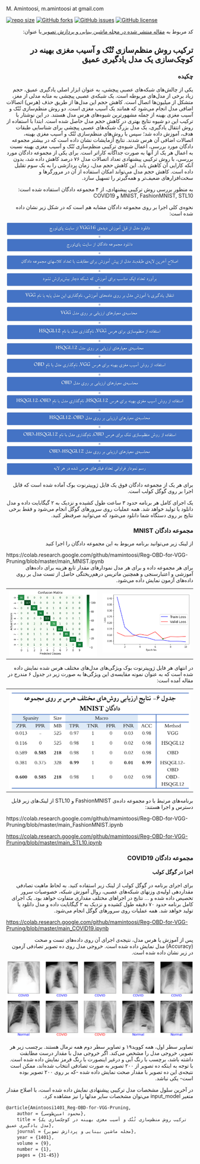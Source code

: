 M. Amintoosi, m.amintoosi at gmail.com

[![repo size](https://img.shields.io/github/repo-size/mamintoosi/Reg-OBD-for-VGG-Pruning.svg)](https://github.com/mamintoosi/Reg-OBD-for-VGG-Pruning/archive/master.zip)
 [![GitHub forks](https://img.shields.io/github/forks/mamintoosi/Reg-OBD-for-VGG-Pruning)](https://github.com/mamintoosi/Reg-OBD-for-VGG-Pruning/network)
[![GitHub issues](https://img.shields.io/github/issues/mamintoosi/Reg-OBD-for-VGG-Pruning)](https://github.com/mamintoosi/Reg-OBD-for-VGG-Pruning/issues)
[![GitHub license](https://img.shields.io/github/license/mamintoosi/Reg-OBD-for-VGG-Pruning)](https://github.com/mamintoosi/Reg-OBD-for-VGG-Pruning/blob/main/LICENSE)

<div dir="rtl">
کد مربوط به 
<a href="http://jmvip.sinaweb.net/article_136180.html">
مقاله منتشر شده در مجله ماشین بینایی و پردازش تصویر
</a>
با عنوان:

## ترکیب روش منظم‌سازی تُنُک و آسیب مغزی بهینه‌ در کوچک‌سازی یک مدل یادگیری عمیق 

### چکیده
یکی از چالش‌های شبکه‌های عصبی پیچشی، به عنوان ابزار اصلی یادگیری عمیق، حجم زیاد برخی از مدل‌های مربوطه است. یک شبکه‌ی عصبی پیچشی به مثابه مدلی از مغز، متشکل از میلیون‌ها اتصال است. کاهش حجم این مدل‌ها از طریق حذف (هرس) اتصالات اضافی مدل انجام می‌شود که همانند یک آسیب مغزی است. دو روش منظم‌سازی تُنُک و آسیب مغزی بهینه از جمله مشهورترین شیوه‌های هرس مدل هستند. در این نوشتار با ترکیب این دو شیوه‌ نتایج بهتری در کاهش حجم مدل حاصل شده است. ابتدا با استفاده از روش انتقال یادگیری، یک مدل بزرگ شبکه‌های عصبی پیچشی برای شناسایی طبقات هدف، آموزش داده شد؛ سپس با روش‌های منظم‌سازی تُنُک و آسیب مغزی بهینه‌، اتصالات اضافی آن هرس شدند. نتایج آزمایشات نشان داده است که در بیشتر مجموعه دادگان مورد بررسی، اعمال شیوه‌ی ترکیبی منظم‌سازی تُنُک و آسیب مغزی بهینه نسبت به اعمال هر یک از آنها به صورت جداگانه کاراتر است. برای یکی از مجموعه دادگان مورد بررسی، با روش ترکیبی پیشنهادی‌  تعداد اتصالات مدل ۷۶ درصد کاهش داده شد، بدون آنکه کارایی آن کاهش یابد. این کاهش حجم مدل، زمان پردازشی را به یک سوم تقلیل داده است. کاهش حجم مدل می‌تواند امکان استفاده از آن در مرورگرها و سخت‌افزارهای ضعیف‌تر و همه‌گیرتر را تسهیل سازد. 

به منظور بررسی روش ترکیبی پیشنهادی، از ۴ مجموعه دادگان استفاده شده است:
MNIST, FashionMNIST, STL10 و COVID19

نحوه‌ی کلی اجرا بر روی مجموعه دادگان مشابه هم است  که در شکل زیر نشان داده شده است:

![Flowchart](./images/flowchart.png)

برای هر یک از مجموعه دادگان فوق یک فایل ژوپیترنوت بوک آماده شده است که قابل اجرا بر روی گوگل کولب است.

یک اجرای کامل هر برنامه حدود ۳ ساعت طول کشیده و نزدیک به ۲ گیگابایت داده و مدل دانلود یا تولید خواهد شد.  همه عملیات روی سرورهای گوگل انجام می‌شود و فقط برخی نتایج بر روی دستگاه شما دانلود می‌شود که می‌توانید صرفنظر کنید.

### مجموعه دادگان MNIST
از لینک زیر می‌توانید برنامه مربوط به این مجموعه دادگان را اجرا کنید
</div>
https://colab.research.google.com/github/mamintoosi/Reg-OBD-for-VGG-Pruning/blob/master/main_MNIST.ipynb
<div dir="rtl">
برای هر مجموعه داده و برای هر مدل
نمودارهای 
مقدار تابع هزینه برای داده‌های آموزشی و اعتبارسنجی و همچنین ماتریس درهم‌ریختگی حاصل از تست مدل بر روی داده‌های آزمون نمایش داده می‌شود.
<table>
<tr> 
<td><img src="images/MNIST_train_val_loss.png" width="300"> </td>
<td><img src="images/MNIST_cm.png" width="300"> </td>
</tr>
</table>
در انتهای هر فایل ژوپیترنوت بوک ویژگی‌های مدل‌های مختلف هرس شده نمایش داده شده است که به عنوان نمونه مقایسه‌ی این ویژگی‌ها به صورت زیر در جدول ۶ مندرج در مقاله آمده است:
<table>
<tr> 
<td><img src="images/MNIST_table.png" width="500"> </td>
</tr>
</table>

برنامه‌های مرتبط با دو مجموعه داده‌ی FashionMNIST و STL10 از لینک‌های زیر قابل دسترس و اجرا هستند:
</div>
https://colab.research.google.com/github/mamintoosi/Reg-OBD-for-VGG-Pruning/blob/master/main_FashionMNIST.ipynb

https://colab.research.google.com/github/mamintoosi/Reg-OBD-for-VGG-Pruning/blob/master/main_STL10.ipynb

<div dir="rtl">

### مجموعه دادگان COVID19


#### اجرا در گوگل کولب

برای اجرای برنامه در گوگل کولب از لینک زیر استفاده کنید.
به لحاظ ماهیت تصادفی مقداردهی اولیه‌ی وزنهای شبکه‌های عصبی، روال آموزش شبکه، خصوصیات سرور تخصیص داده شده و ... نتایج در اجراهای مختلف مقداری متفاوت خواهد بود. یک اجرای کامل برنامه حدود ۷۰ دقیقه طول کشیده و نزدیک به ۲ گیگابایت داده و مدل دانلود یا تولید خواهد شد.  همه عملیات روی سرورهای گوگل انجام می‌شود.
</div>

https://colab.research.google.com/github/mamintoosi/Reg-OBD-for-VGG-Pruning/blob/master/main_COVID19.ipynb

<div dir="rtl">
پس از آموزش یا هرس مدل، نتیجه‌ی اجرای آن روی داده‌های تست و صحت
(Accuracy) 
مدل نمایش داده شده است.
خروجی مدل روی ده تصویر تصادفی آزمون در زیر نشان داده شده است.


![HSQGL12-OBD sample output](./images/HSQGL12-OBD2.png)

 تصاویر سطر اول، همه کووید۱۹ و تصاویر سطر دوم همه نرمال هستند. برچسب زیر هر تصویر، خروجی مدل را مشخص می‌کند. اگر خروجی مدل با مقدار درست مطابقت داشته باشد، برچسب با رنگ آبی و درغیر اینصورت با رنگ قرمز نمایش داده شده است. با توجه به اینکه ده تصویر از ۲۰۰ تصویر به صورت تصادفی انتخاب شده‌اند،‌ ممکن است نتیجه‌ی این ده تصویر با مقدار صحت نمایش داده شده -که بر روی ۲۰۰ تصویر بوده است- یکی نباشد.

در آخرین سلول مشخصات مدل ترکیبی پیشنهادی نمایش داده شده است، با اصلاح مقدار متغیر input_model می‌توان مشخصات سایر مدلها را نیز مشاهده کرد.
</div>

```
@article{Amintoosi1401_Reg-OBD-for-VGG-Pruning,
    author = {محمود امین‌طوسی},
    title = {ترکیب روش منظم‌سازی تُنُک و آسیب مغزی بهینه‌ در کوچک‌سازی یک مدل یادگیری عمیق},
    journal = {مجله ماشین بینایی و پردازش تصویر},
    year = {1401},
    volume = {9},
    number = {1},
    pages = {31-45}}
```
